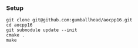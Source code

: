### Setup

```
git clone git@github.com:gumballhead/aocpp16.git
cd aocpp16
git submodule update --init
cmake .
make
```
